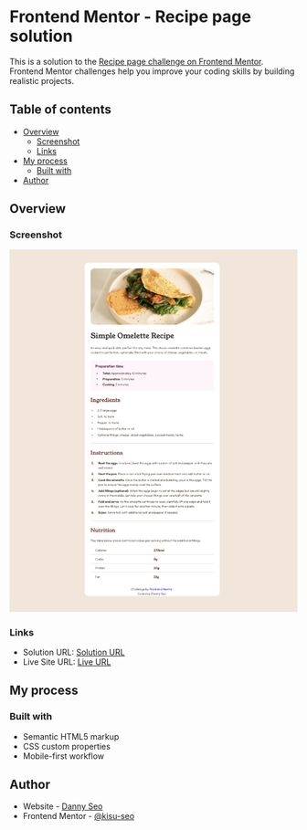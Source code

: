 # Frontend Mentor - Recipe page solution

This is a solution to the [Recipe page challenge on Frontend Mentor](https://www.frontendmentor.io/challenges/recipe-page-KiTsR8QQKm). Frontend Mentor challenges help you improve your coding skills by building realistic projects.

## Table of contents

- [Overview](#overview)
  - [Screenshot](#screenshot)
  - [Links](#links)
- [My process](#my-process)
  - [Built with](#built-with)
- [Author](#author)

## Overview

### Screenshot

![Project Screenshot](/recipe_page_screenshot.png)

### Links

- Solution URL: [Solution URL](https://github.com/kisu-seo/Recipe_page)
- Live Site URL: [Live URL](https://kisu-seo.github.io/Recipe_page/)

## My process

### Built with

- Semantic HTML5 markup
- CSS custom properties
- Mobile-first workflow

## Author

- Website - [Danny Seo](https://github.com/kisu-seo/Recipe_page)
- Frontend Mentor - [@kisu-seo](https://www.frontendmentor.io/profile/kisu-seo)
